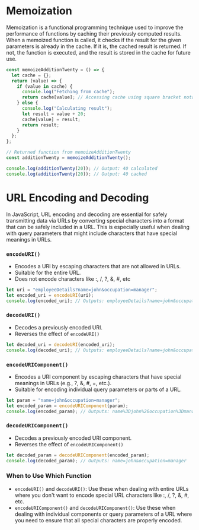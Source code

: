 # Memoization
Memoization is a functional programming technique used to improve the performance of functions by caching their previously computed results. When a memoized function is called, it checks if the result for the given parameters is already in the cache. If it is, the cached result is returned. If not, the function is executed, and the result is stored in the cache for future use.
```js
const memoizeAdditionTwenty = () => {
  let cache = {};
  return (value) => {
    if (value in cache) {
      console.log("Fetching from cache");
      return cache[value]; // Accessing cache using square bracket notation
    } else {
      console.log("Calculating result");
      let result = value + 20;
      cache[value] = result;
      return result;
    }
  };
};

// Returned function from memoizeAdditionTwenty
const additionTwenty = memoizeAdditionTwenty();

console.log(additionTwenty(20)); // Output: 40 calculated
console.log(additionTwenty(20)); // Output: 40 cached
```

# URL Encoding and Decoding 
In JavaScript, URL encoding and decoding are essential for safely transmitting data via URLs by converting special characters into a format that can be safely included in a URL. This is especially useful when dealing with query parameters that might include characters that have special meanings in URLs.

### `encodeURI()`
* Encodes a URI by escaping characters that are not allowed in URLs.
* Suitable for the entire URL.
* Does not encode characters like :, /, ?, &, #, etc
```js
let uri = "employeeDetails?name=john&occupation=manager";
let encoded_uri = encodeURI(uri);
console.log(encoded_uri); // Outputs: employeeDetails?name=john&occupation=manager
```

### `decodeURI()`
* Decodes a previously encoded URI.
* Reverses the effect of `encodeURI()`
```js
let decoded_uri = decodeURI(encoded_uri);
console.log(decoded_uri); // Outputs: employeeDetails?name=john&occupation=manager
```

### `encodeURIComponent()`

* Encodes a URI component by escaping characters that have special meanings in URLs (e.g., ?, &, #, =, etc.).
* Suitable for encoding individual query parameters or parts of a URL.
```javascript
let param = "name=john&occupation=manager";
let encoded_param = encodeURIComponent(param);
console.log(encoded_param); // Outputs: name%3Djohn%26occupation%3Dmanager
```

### `decodeURIComponent()`
* Decodes a previously encoded URI component.
* Reverses the effect of `encodeURIComponent()`
```js
let decoded_param = decodeURIComponent(encoded_param);
console.log(decoded_param); // Outputs: name=john&occupation=manager
```

### When to Use Which Function
* `encodeURI()` and `decodeURI()`: Use these when dealing with entire URLs where you don't want to encode special URL characters like :, /, ?, &, #, etc.
* `encodeURIComponent()` and `decodeURIComponent()`: Use these when dealing with individual components or query parameters of a URL where you need to ensure that all special characters are properly encoded.


